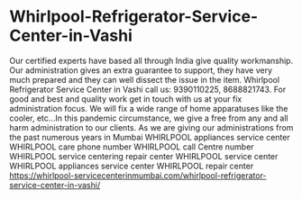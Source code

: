 # Whirlpool-Refrigerator-Service-Center-in-Vashi
 Our certified experts have based all through India give quality workmanship. Our administration gives an extra guarantee to support, they have very much prepared and they can well dissect the issue in the item. Whirlpool Refrigerator Service Center in Vashi call us: 9390110225, 8688821743.   For good and best and quality work get in touch with us at your fix administration focus. We will fix a wide range of home apparatuses like the cooler, etc...In this pandemic circumstance, we give a free from any and all harm administration to our clients. As we are giving our administrations from the past numerous years in Mumbai WHIRLPOOL   appliances service center   WHIRLPOOL   care phone number  WHIRLPOOL   call Centre number  WHIRLPOOL   service centering repair center WHIRLPOOL   service center  WHIRLPOOL   appliances service center WHIRLPOOL   repair center   https://whirlpool-servicecenterinmumbai.com/whirlpool-refrigerator-service-center-in-vashi/
